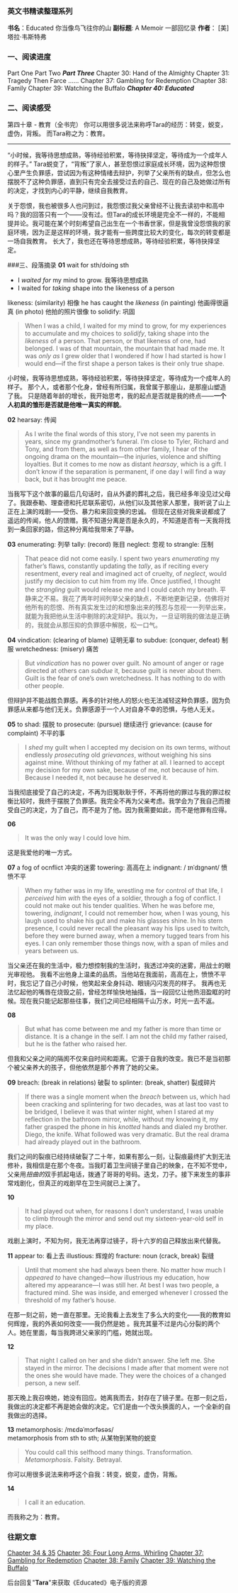 ### 英文书精读整理系列
**书名**：Educated 你当像鸟飞往你的山
**副标题**:  A Memoir 一部回忆录
**作者**： [美] 塔拉·韦斯特弗

### 一、阅读进度
Part One
Part Two
***Part Three***
Chapter 30: Hand of the Almighty 
Chapter 31: Tragedy Then Farce 
...... 
Chapter 37: Gambling for Redemption 
Chapter 38: Family 
Chapter 39: Watching the Buffalo 
***Chapter 40: Educated***
### 二、阅读感受
第四十章 - 教育（全书完）
你可以用很多说法来称呼Tara的经历：转变，蜕变，虚伪，背叛。
而Tara称之为：教育。
- - - - - 
“小时候，我等待思想成熟，等待经验积累，等待抉择坚定，等待成为一个成年人的样子。”
Tara蜕变了，“背叛”了家人，甚至怨恨过家庭成长环境，因为这种怨恨心里产生负罪感，尝试因为有这种情绪去辩护，列举了父亲所有的缺点，但怎么也摆脱不了这种负罪感，直到只有完全去接受过去的自己、现在的自己及她做过所有的决定，才找到内心的平静，继续自我教育。

关于怨恨，我也被很多人也问到过，我怨恨过我父亲曾经不让我去读初中和高中吗？我的回答只有一个——没有过。但Tara的成长环境是完全不一样的，不能相提并论。我可能在某个时刻希望自己出生在一个书香世家，但是我曾没怨恨我的家庭环境，因为正是这样的环境，我才能有一些跨度比较大的变化，每次的转变都是一场自我教育。
长大了，我也还在等待思想成熟，等待经验积累，等待抉择坚定。

###三、段落摘录
**01**
wait for sth/doing sth
- I *waited for* my mind to grow. 我等待思想成熟
- I waited for *taking* shape into the likeness of a person

likeness: (similarity) 相像
he has caught the *likeness*
(in painting) 他画得很逼真
(in photo) 他拍的照片很像
to solidify:  巩固
>When I was a child, I waited for my mind to grow, for my experiences to accumulate and my choices to *solidify*, taking shape into the *likeness* of a person. 
>That person, or that likeness of one, had belonged. I was of that mountain, the mountain that had made me. 
>It was *only as* I grew older that I wondered if how I had started is how I would end—if the first shape a person takes is their only true shape.

小时候，我等待思想成熟，等待经验积累，等待抉择坚定，等待成为一个成年人的样子。
那个人，或者那个化身，曾经有所归属，我曾属于那座山，是那座山塑造了我。
只是随着年龄的增长，我开始思考，我的起点是否就是我的终点——**一个人初具的雏形是否就是他唯一真实的样貌**。

**02**
hearsay: 传闻
>As I write the final words of this story, I’ve not seen my parents in years, since my grandmother’s funeral. 
>I’m close to Tyler, Richard and Tony, and from them, as well as from other family, I hear of the ongoing drama on the mountain—the injuries, violence and shifting loyalties. 
>But it comes to me now as distant *hearsay*, which is a gift. I don’t know if the separation is permanent, if one day I will find a way back, but it has brought me peace.

当我写下这个故事的最后几句话时，自从外婆的葬礼之后，我已经多年没见过父母了。我跟泰勒、理查德和托尼联系密切，从他们以及其他家人那里，我听说了山上正在上演的戏剧——受伤、暴力和来回变换的忠诚。
但现在这些对我来说都成了遥远的传闻，他人的馈赠。我不知道分离是否是永久的，不知道是否有一天我将找到一条回家的路，但这种分离给我带来了平静。

**03**
enumerating: 列举
tally: (record) 账目
neglect: 忽视
to strangle: 压制
>That peace did not come easily. I spent two years *enumerating* my father’s flaws, constantly updating the *tally*, as if reciting every resentment, every real and imagined act of cruelty, of *neglect*, would justify my decision to cut him from my life. Once justified, I thought the *strangling* guilt would release me and I could catch my breath.
平静来之不易。我花了两年时间列举父亲的缺点，不断地更新记录，仿佛将对他所有的怨恨、所有真实发生过的和想象出来的残忍与忽视一一列举出来，就能为我把他从生活中剔除的决定辩护。我以为，一旦证明我的做法是正确的，我就会从那压抑的负罪感中解脱，松一口气。

**04**
vindication:  (clearing of blame) 证明无辜
to subdue: (conquer, defeat) 制服
wretchedness: (misery) 痛苦
>But *vindication* has no power over guilt. No amount of anger or rage directed at others can *subdue* it, because guilt is never about them. Guilt is the fear of one’s own wretchedness. It has nothing to do with other people.

但辩护并不能战胜负罪感。再多的针对他人的怒火也无法减轻这种负罪感，因为负罪感从来都与他们无关。负罪感源于一个人对自身不幸的恐惧，与他人无关。

**05**
to shad: 摆脱
to prosecute:  (pursue) 继续进行
grievance: (cause for complaint) 不平的事
>I *shed* my guilt when I accepted my decision on its own terms, without endlessly *prosecuting* old *grievances*, without weighing his sins against mine. Without thinking of my father at all. I learned to accept my decision for my own sake, because of me, not because of him. Because I needed it, not because he deserved it.

当我彻底接受了自己的决定，不再为旧冤耿耿于怀，不再将他的罪过与我的罪过权衡比较时，我终于摆脱了负罪感。我完全不再为父亲考虑。我学会为了我自己而接受自己的决定，为了自己，而不是为了他。因为我需要如此，而不是他罪有应得。

**06**
>It was the only way I could love him.

这是我爱他的唯一方式。

**07**
a fog of ocnflict 冲突的迷雾
towering: 高高在上
indignant: / ɪnˈdɪɡnənt/ 愤愤不平
>When my father was in my life, wrestling me for control of that life, I *perceived* him *with* the eyes of a soldier, through a fog of conflict. 
>I could not make out his tender qualities. When he was before me, towering, *indignant*, I could not remember how, when I was young, his laugh used to shake his gut and make his glasses shine. 
>In his stern presence, I could never recall the pleasant way his lips used to twitch, before they were burned away, when a memory tugged tears from his eyes. I can only remember those things now, with a span of miles and years between us.

当父亲还在我的生活中，极力想控制我的生活时，我透过冲突的迷雾，用战士的眼光审视他。
我看不出他身上温柔的品质。当他站在我面前，高高在上，愤愤不平时，我忘记了自己小时候，他笑起来全身抖动、眼镜闪闪发亮的样子。
我再也无法忆起他的嘴唇在烧毁之前，曾经怎样愉快地抽搐，当一段回忆让他热泪盈眶的时候。现在我只能记起那些往事，我们之间已经相隔千山万水，时光一去不返。

**08**
>But what has come between me and my father is more than time or distance. It is a change in the self. I am not the child my father raised, but he is the father who raised her.

但我和父亲之间的隔阂不仅来自时间和距离。它源于自我的改变。我已不是当初那个被父亲养大的孩子，但他依然是那个养育了她的父亲。

**09**
breach: (break in relations) 破裂 
to splinter: (break, shatter) 裂成碎片
>If there was a single moment when the *breach* between us, which had been cracking and splintering for two decades, was at last too vast to be bridged, I believe it was that winter night, when I stared at my reflection in the bathroom mirror, while, without my knowing it, my father grasped the phone in his *knotted* hands and dialed my brother. Diego, the knife. What followed was very dramatic. But the real drama had already played out in the bathroom.

我们之间的裂痕已经持续破裂了二十年，如果有那么一刻，让裂痕最终扩大到无法修补，我相信是在那个冬夜。当我盯着卫生间镜子里自己的映象，在不知不觉中，父亲用*扭曲的*双手抓起电话，拨通了哥哥的号码。迭戈，刀子。接下来发生的事非常戏剧化，但真正的戏剧早在卫生间就已上演了。

**10**
>It had played out when, for reasons I don’t understand, I was unable to climb through the mirror and send out my sixteen-year-old self in my place.

戏剧上演时，不知为何，我无法再穿过镜子，将十六岁的自己释放出来代替我。

**11**
appear to: 看上去
illustious:   辉煌的
fracture: noun (crack, break) 裂缝
>Until that moment she had always been there. No matter how much I *appeared to* have changed—how illustrious my education, how altered my appearance—I was still her. At best I was two people, a fractured mind. She was inside, and emerged whenever I crossed the threshold of my father’s house.

在那一刻之前，她一直在那里。无论我看上去发生了多么大的变化——我的教育如何辉煌，我的外表如何改变——我仍然是她 。我充其量不过是内心分裂的两个人。她在里面，每当我跨进父亲家的门槛，她就出现。

**12**
>That night I called on her and she didn’t answer. She left me. She stayed in the mirror. The decisions I made after that moment were not the ones she would have made. They were the choices of a changed person, a new self.

那天晚上我召唤她，她没有回应。她离我而去，封存在了镜子里。在那一刻之后，我做出的决定都不再是她会做的决定。它们是由一个改头换面的人，一个全新的自我做出的选择。

**13**
metamorphosis: /mɛdəˈmɔrfəsəs/  
metamorphosis from sth to sth;
从某物到某物的蜕变
>You could call this selfhood many things. Transformation. *Metamorphosis*. Falsity. Betrayal.

你可以用很多说法来称呼这个自我：转变，蜕变，虚伪，背叛。

**14**
>I call it an education.

而我称之为：教育。

### 往期文章
[Chapter 34 & 35](https://mp.weixin.qq.com/s/MOj7IQnIfugYlZ3yXwaqtw)
[Chapter 36: Four Long Arms, Whirling](https://mp.weixin.qq.com/s/MOj7IQnIfugYlZ3yXwaqtw)
[Chapter 37: Gambling for Redemption](https://mp.weixin.qq.com/s/-ErFXuONj1DsFX-LzKDkYg)
[Chapter 38: Family](https://mp.weixin.qq.com/s/isXOzXesUHNZslNWOPb5QA)
[Chapter 39: Watching the Buffalo](https://mp.weixin.qq.com/s/XZ4nfQjNdpeUYpC6POjR3Q)

后台回复"**Tara**"来获取《Educated》电子版的资源
